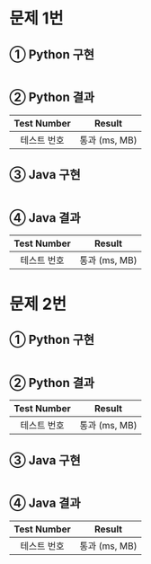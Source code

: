 # 문제 1번
## ① Python 구현
```python

```
## ② Python 결과
|Test Number|Result|
|:--:|:--:|
|테스트 번호|통과 (ms, MB)|
## ③ Java 구현
```java

```
## ④ Java 결과
|Test Number|Result|
|:--:|:--:|
|테스트 번호|통과 (ms, MB)|
#

# 문제 2번
## ① Python 구현
```python

```
## ② Python 결과
|Test Number|Result|
|:--:|:--:|
|테스트 번호|통과 (ms, MB)|
## ③ Java 구현
```java

```
## ④ Java 결과
|Test Number|Result|
|:--:|:--:|
|테스트 번호|통과 (ms, MB)|
#

